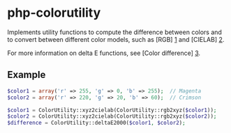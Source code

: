 php-colorutility
================

Implements utility functions to compute the difference between colors and to
convert between different color models, such as [RGB] [1] and [CIELAB] [2].

For more information on delta E functions, see [Color difference] [3].

## Example
```php
$color1 = array('r' => 255, 'g' => 0, 'b' => 255);  // Magenta
$color2 = array('r' => 220, 'g' => 20, 'b' => 60);  // Crimson

$color1 = ColorUtility::xyz2cielab(ColorUtility::rgb2xyz($color1));
$color2 = ColorUtility::xyz2cielab(ColorUtility::rgb2xyz($color2));
$difference = ColorUtility::deltaE2000($color1, $color2);
```

[1]: http://en.wikipedia.org/wiki/SRGB
[2]: http://en.wikipedia.org/wiki/Lab_color_space
[3]: http://en.wikipedia.org/wiki/Color_difference
